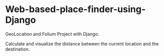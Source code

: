 # Web-based-place-finder-using-Django

GeoLocation and Folium Project with Django.

Calculate and visualize the distance between the current location and the destination.
